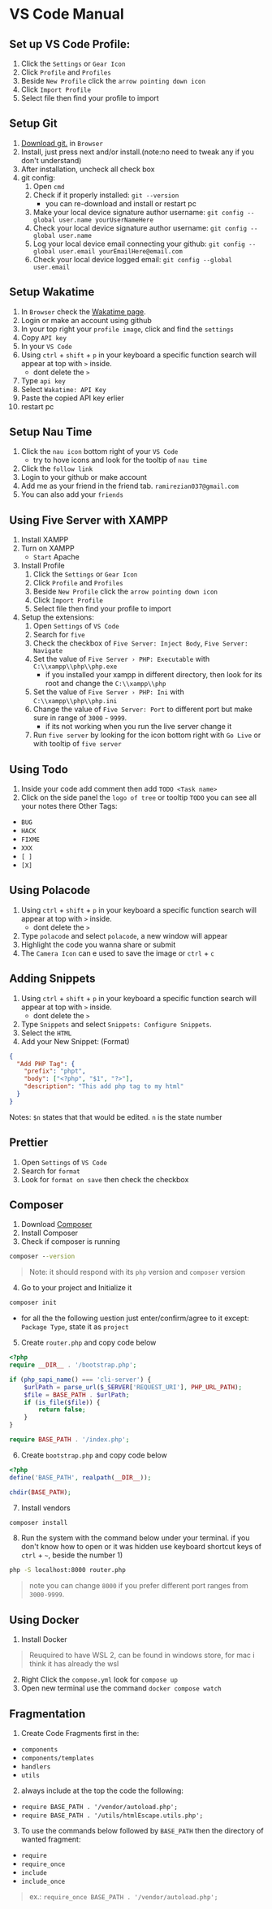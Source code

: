 # VS Code Manual

## Set up VS Code Profile:

1. Click the `Settings` or `Gear Icon`
2. Click `Profile` and `Profiles`
3. Beside `New Profile` click the `arrow pointing down icon`
4. Click `Import Profile`
5. Select file then find your profile to import

## Setup Git

1. [Download git.](https://git-scm.com/downloads) in `Browser`
2. Install, just press next and/or install.(note:no need to tweak any if you don't understand)
3. After installation, uncheck all check box
4. git config:
   1. Open `cmd`
   2. Check if it properly installed: `git --version`
      - you can re-download and install or restart pc
   3. Make your local device signature author username: `git config --global user.name yourUserNameHere`
   4. Check your local device signature author username: `git config --global user.name`
   5. Log your local device email connecting your github: `git config --global user.email yourEmailHere@email.com`
   6. Check your local device logged email: `git config --global user.email`

## Setup Wakatime

1. In `Browser` check the [Wakatime page](https://wakatime.com/dashboard).
2. Login or make an account using github
3. In your top right your `profile image`, click and find the `settings`
4. Copy `API key`
5. In your `VS Code`
6. Using `ctrl` + `shift` + `p` in your keyboard a specific function search will appear at top with `>` inside.
   - dont delete the `>`
7. Type `api key`
8. Select `Wakatime: API Key`
9. Paste the copied API key erlier
10. restart pc

## Setup Nau Time

1. Click the `nau icon` bottom right of your `VS Code`
   - try to hove icons and look for the tooltip of `nau time`
2. Click the `follow link`
3. Login to your github or make account
4. Add me as your friend in the friend tab. `ramirezian037@gmail.com`
5. You can also add your `friends`

## Using Five Server with XAMPP

1. Install XAMPP
2. Turn on XAMPP
   - `Start` Apache
3. Install Profile
   1. Click the `Settings` or `Gear Icon`
   2. Click `Profile` and `Profiles`
   3. Beside `New Profile` click the `arrow pointing down icon`
   4. Click `Import Profile`
   5. Select file then find your profile to import
4. Setup the extensions:
   1. Open `Settings` of `VS Code`
   2. Search for `five`
   3. Check the checkbox of `Five Server: Inject Body`, `Five Server: Navigate`
   4. Set the value of `Five Server › PHP: Executable` with `C:\\xampp\\php\\php.exe`
      - if you installed your xampp in different directory, then look for its root and change the `C:\\xampp\\php`
   5. Set the value of `Five Server › PHP: Ini` with `C:\\xampp\\php\\php.ini`
   6. Change the value of `Five Server: Port` to different port but make sure in range of `3000` - `9999`.
      - if its not working when you run the live server change it
   7. Run `five server` by looking for the icon bottom right with `Go Live` or with tooltip of `five server`

## Using Todo

1. Inside your code add comment then add `TODO <Task name>`
2. Click on the side panel the `logo of tree` or tooltip `TODO` you can see all your notes there
   Other Tags:

- `BUG`
- `HACK`
- `FIXME`
- `XXX`
- `[ ]`
- `[X]`

## Using Polacode

1. Using `ctrl` + `shift` + `p` in your keyboard a specific function search will appear at top with `>` inside.
   - dont delete the `>`
2. Type `polacode` and select `polacode`, a new window will appear
3. Highlight the code you wanna share or submit
4. The `Camera Icon` can e used to save the image or `ctrl` + `c`

## Adding Snippets

1. Using `ctrl` + `shift` + `p` in your keyboard a specific function search will appear at top with `>` inside.
   - dont delete the `>`
2. Type `Snippets` and select `Snippets: Configure Snippets`.
3. Select the `HTML`
4. Add your New Snippet:
   (Format)

```json
{
  "Add PHP Tag": {
    "prefix": "phpt",
    "body": ["<?php", "$1", "?>"],
    "description": "This add php tag to my html"
  }
}
```

Notes: `$n` states that that would be edited. `n` is the state number

## Prettier

1. Open `Settings` of `VS Code`
2. Search for `format`
3. Look for `format on save` then check the checkbox

## Composer

1. Download [Composer](https://getcomposer.org/download/)
2. Install Composer
3. Check if composer is running
```cmd
composer --version
```
> Note: it should respond with its `php` version and `composer` version
4. Go to your project and Initialize it
```cmd
composer init
```
- for all the the following uestion just enter/confirm/agree to it except: `Package Type`, state it as `project`
5. Create `router.php` and copy code below
```php
<?php
require __DIR__ . '/bootstrap.php';

if (php_sapi_name() === 'cli-server') {
    $urlPath = parse_url($_SERVER['REQUEST_URI'], PHP_URL_PATH);
    $file = BASE_PATH . $urlPath;
    if (is_file($file)) {
        return false;
    }
}

require BASE_PATH . '/index.php';
```
6. Create `bootstrap.php` and copy code below
```php
<?php
define('BASE_PATH', realpath(__DIR__));

chdir(BASE_PATH);
```
7. Install vendors
```cmd
composer install
```
8. Run the system with the command below under your terminal. if you don't know how to open or it was hidden use keyboard shortcut keys of `ctrl` + `~`, beside the number 1)
```cmd
php -S localhost:8000 router.php
```
> note you can change `8000` if you prefer different port ranges from `3000-9999`.

## Using Docker
1. Install Docker
> Reuquired to have WSL 2, can be found in windows store, for mac i think it has already the wsl
2. Right Click the `compose.yml` look for `compose up`
3. Open new terminal use the command `docker compose watch`

## Fragmentation
1. Create Code Fragments first in the:
- `components`
- `components/templates`
- `handlers`
- `utils`
2. always include at the top the code the following:
- `require BASE_PATH . '/vendor/autoload.php';`
- `require BASE_PATH . '/utils/htmlEscape.utils.php';`
3. To use the commands below followed by `BASE_PATH` then the directory of wanted fragment:
- `require`
- `require_once`
- `include`
- `include_once`
> ex.: `require_once BASE_PATH . '/vendor/autoload.php';`